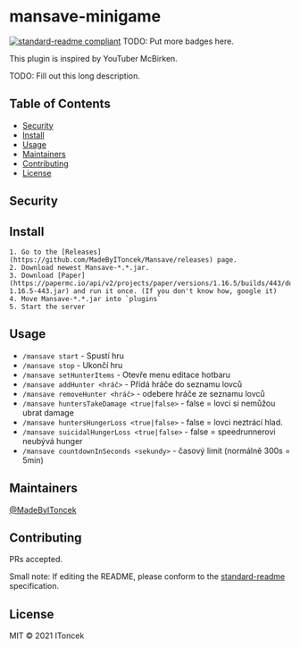 # mansave-minigame

[![standard-readme compliant](https://img.shields.io/badge/standard--readme-OK-green.svg?style=flat-square)](https://github.com/RichardLitt/standard-readme)
TODO: Put more badges here.

This plugin is inspired by YouTuber McBirken.

TODO: Fill out this long description.

## Table of Contents

- [Security](#security)
- [Install](#install)
- [Usage](#usage)
- [Maintainers](#maintainers)
- [Contributing](#contributing)
- [License](#license)

## Security

## Install

```
1. Go to the [Releases](https://github.com/MadeByIToncek/Mansave/releases) page.
2. Download newest Mansave-*.*.jar.
3. Download [Paper](https://papermc.io/api/v2/projects/paper/versions/1.16.5/builds/443/downloads/paper-1.16.5-443.jar) and run it once. (If you don't know how, google it)
4. Move Mansave-*.*.jar into `plugins`
5. Start the server
```

## Usage

* `/mansave start` - Spustí hru
* `/mansave stop` - Ukončí hru
* `/mansave setHunterItems` - Otevře menu editace hotbaru
* `/mansave addHunter <hráč>` - Přidá hráče do seznamu lovců
* `/mansave removeHunter <hráč>` - odebere hráče ze seznamu lovců
* `/mansave huntersTakeDamage <true|false>` - false = lovci si nemůžou ubrat damage
* `/mansave huntersHungerLoss <true|false>` - false = lovci neztrácí hlad.
* `/mansave suicidalHungerLoss <true|false>` - false = speedrunnerovi neubývá hunger
* `/mansave countdownInSeconds <sekundy>` - časový limit (normálně 300s = 5min)

## Maintainers

[@MadeByIToncek](https://github.com/MadeByIToncek)

## Contributing

PRs accepted.

Small note: If editing the README, please conform to the [standard-readme](https://github.com/RichardLitt/standard-readme) specification.

## License

MIT © 2021 IToncek
